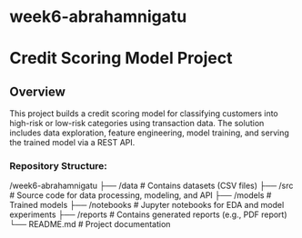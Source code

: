 # week6-abrahamnigatu
# Credit Scoring Model Project

## Overview
This project builds a credit scoring model for classifying customers into high-risk or low-risk categories using transaction data. The solution includes data exploration, feature engineering, model training, and serving the trained model via a REST API.

### Repository Structure:
/week6-abrahamnigatu
├── /data # Contains datasets (CSV files) 
├── /src # Source code for data processing, modeling, and API 
├── /models # Trained models 
├── /notebooks # Jupyter notebooks for EDA and model experiments 
├── /reports # Contains generated reports (e.g., PDF report) 
└── README.md # Project documentation